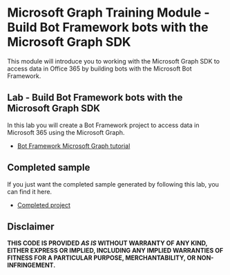 # Microsoft Graph Training Module - Build Bot Framework bots with the Microsoft Graph SDK

This module will introduce you to working with the Microsoft Graph SDK to access data in Office 365 by building bots with the Microsoft Bot Framework.

## Lab - Build Bot Framework bots with the Microsoft Graph SDK

In this lab you will create a Bot Framework project to access data in Microsoft 365 using the Microsoft Graph.

- [Bot Framework Microsoft Graph tutorial](https://docs.microsoft.com/graph/tutorials/bot-framework)

## Completed sample

If you just want the completed sample generated by following this lab, you can find it here.

- [Completed project](demo)

## Disclaimer

**THIS CODE IS PROVIDED _AS IS_ WITHOUT WARRANTY OF ANY KIND, EITHER EXPRESS OR IMPLIED, INCLUDING ANY IMPLIED WARRANTIES OF FITNESS FOR A PARTICULAR PURPOSE, MERCHANTABILITY, OR NON-INFRINGEMENT.**

